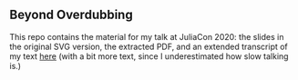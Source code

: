## Beyond Overdubbing

This repo contains the material for my talk at JuliaCon 2020: the slides in the original SVG
version, the extracted PDF, and an extended transcript of my text [here](sketch.md) (with a bit more text, since I
underestimated how slow talking is.)
